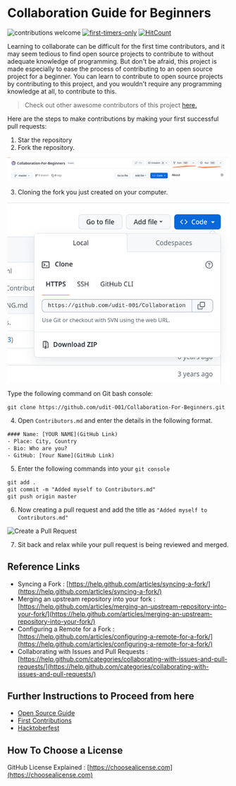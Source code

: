# Collaboration Guide for Beginners

![contributions welcome](https://img.shields.io/badge/contributions-welcome-brightgreen.svg?style=flat)
[![first-timers-only](https://img.shields.io/badge/first--timers--only-friendly-blue.svg?style=flat-square)](https://www.firsttimersonly.com/)
[![HitCount](http://hits.dwyl.io/udit-001/Collaboration-For-Beginners.svg)](http://hits.dwyl.io/udit-001/Collaboration-For-Beginners)



Learning to collaborate can be difficult for the first time contributors, and it may seem tedious to find open source projects to contribute to without adequate knowledge of programming. But don't be afraid, this project is made especially to ease the process of contributing to an open source project for a beginner. You can learn to contribute to open source projects by contributing to this project, and you wouldn't require any programming knowledge at all, to contribute to this.

>Check out other awesome contributors of this project [here.](https://udit-001.github.io/Collaboration-For-Beginners/Contributors)

Here are the steps to make contributions by making your first successful pull requests:

1. Star the repository
2. Fork the repository.

![Fork & Star the Repository](https://raw.githubusercontent.com/udit-001/Collaboration-For-Beginners/master/img/fork.jpg)

3. Cloning the fork you just created on your computer.

![Clone this repository](https://raw.githubusercontent.com/udit-001/Collaboration-For-Beginners/master/img/clone.jpg)

Type the following command on Git bash console:
```git
git clone https://github.com/udit-001/Collaboration-For-Beginners.git
```

4. Open `Contributors.md` and enter the details in the following format.

```
#### Name: [YOUR NAME](GitHub Link)
- Place: City, Country
- Bio: Who are you?
- GitHub: [Your Name](GitHub Link)
```

5. Enter the following commands into your `git console`
```git
git add .
git commit -m "Added myself to Contributors.md"
git push origin master
```
6. Now creating a pull request and add the title as `"Added myself to Contributors.md"`

![Create a Pull Request](https://raw.githubusercontent.com/udit-001/Collaboration-For-Beginners/master/img/PR.jpg)

7. Sit back and relax while your pull request is being reviewed and merged.

## Reference Links

- Syncing a Fork : [https://help.github.com/articles/syncing-a-fork/](https://help.github.com/articles/syncing-a-fork/)
- Merging an upstream repository into your fork : [https://help.github.com/articles/merging-an-upstream-repository-into-your-fork/](https://help.github.com/articles/merging-an-upstream-repository-into-your-fork/)
- Configuring a Remote for a Fork : [https://help.github.com/articles/configuring-a-remote-for-a-fork/](https://help.github.com/articles/configuring-a-remote-for-a-fork/)
- Collaborating with Issues and Pull Requests : [https://help.github.com/categories/collaborating-with-issues-and-pull-requests/](https://help.github.com/categories/collaborating-with-issues-and-pull-requests/)

## Further Instructions to Proceed from here
- [Open Source Guide](https://opensource.guide/)
- [First Contributions](https://github.com/Roshanjossey/first-contributions)
- [Hacktoberfest](https://github.com/AliceWonderland/hacktoberfest)

## How To Choose a License
GitHub License Explained : [https://choosealicense.com](https://choosealicense.com)
